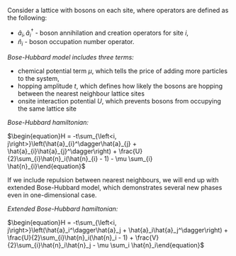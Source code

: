 Consider a lattice with bosons on each site, where operators are defined as the following:
- $\hat{a}_{i}, \hat{a}^{\dagger}_{i}$ - boson annihilation and creation operators for site $i$,
- $\hat{n}_{i}$ - boson occupation number operator.

_Bose-Hubbard model includes three terms:_
- chemical potential term $\mu$, which tells the price of adding more particles to the system, 
- hopping amplitude $t$, which defines how likely the bosons are hopping between the nearest neighbour lattice sites
- onsite interaction potential $U$, which prevents bosons from occupying the same lattice site

_Bose-Hubbard hamiltonian:_

$\begin{equation}H = -t\sum_{\left<i, j\right>}\left(\hat{a}_{i}^\dagger\hat{a}_{j} + \hat{a}_{i}\hat{a}_{j}^\dagger\right) + \frac{U}{2}\sum_{i}\hat{n}_i(\hat{n}_{i} - 1) - \mu \sum_{i} \hat{n}_{i}\end{equation}$


If we include repulsion between nearest neighbours, we will end up with extended Bose-Hubbard model, which demonstrates several new phases even in one-dimensional case.

_Extended Bose-Hubbard hamiltonian:_

$\begin{equation}H = -t\sum_{\left<i, j\right>}\left(\hat{a}_i^\dagger\hat{a}_j + \hat{a}_i\hat{a}_j^\dagger\right) + \frac{U}{2}\sum_{i}\hat{n}_i(\hat{n}_i - 1) + \frac{V}{2}\sum_{i}\hat{n}_i\hat{n}_j - \mu \sum_i \hat{n}_i\end{equation}$

